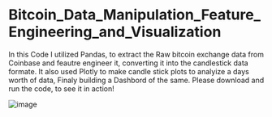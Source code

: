 # Bitcoin_Data_Manipulation_Feature_Engineering_and_Visualization
In this Code I utilized Pandas, to extract the Raw bitcoin exchange data from Coinbase and feautre engineer it, converting it into the candlestick data formate.
It also used Plotly to make candle stick plots to analyize a days worth of data, Finaly building a Dashbord of the same. Please download and run the code, to see it in action!

![image](https://user-images.githubusercontent.com/61573655/115332738-0eaabb80-a15e-11eb-9f71-bbe2a134b8e0.png)
